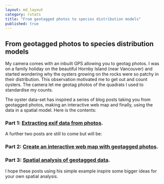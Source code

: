 ```yaml
---
layout: md_layout
category: rstats
title: "From geotagged photos to species distribution models"
published: true  
---
```


## From geotagged photos to species distribution models  

My camera comes with an inbuilt GPS allowing you to geotag photos. I was on a family holiday on the beautiful Hornby Island (near Vancouver) and started wondering why the oysters growing on the rocks were so patchy in their distribution. This observation motivated me to get out and count oysters. The camera let me geotag photos of the quadrats I used to standardise my counts.  

The oyster data-set has inspired a series of blog posts taking you from geotagged photos, making an interactive web map and finally, using the data in a spatial model.  Here is the contents:  

### Part 1: [Extracting exif data from photos](/rstats/2016/11/14/extract-exif.html).  

A further two posts are still to come but will be:  

### Part 2: [Create an interactive web map with geotagged photos](/rstats/2016/11/14/mapping-abundance-photos.html).

### Part 3: [Spatial analysis of geotagged data](/rstats/2016/11/14/spatial-statistics-photos.html).  

I hope these posts using his simple example inspire some bigger ideas for your own spatial analysis.   
